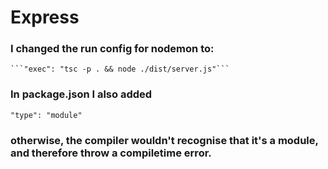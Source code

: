 # Express

### I changed the run config for nodemon to:

    ```"exec": "tsc -p . && node ./dist/server.js"```
### In package.json I also added

```"type": "module"``` 
### otherwise, the compiler wouldn't recognise that it's a module, and therefore throw a compiletime error.
